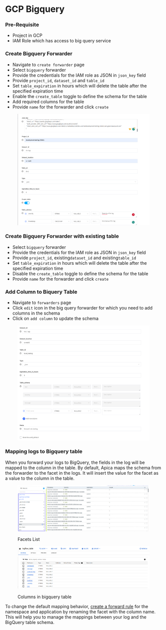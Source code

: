 # GCP Bigquery

### Pre-Requisite <a href="#pre-requisite" id="pre-requisite"></a>

* Project in GCP
* IAM Role which has access to big query service

### Create Bigquery Forwarder <a href="#create-bigquery-forwarder" id="create-bigquery-forwarder"></a>

* Navigate to `create forwarder` page
* Select `bigquery` forwarder
* Provide the credentials for the IAM role as JSON in `json_key` field
* Provide `project_id`, `dataset_id` and `table_id`
* Set `table_expiration` in hours which will delete the table after the specified expiration time
* Enable the `create_table` toggle to define the schema for the table
* Add required columns for the table
* Provide `name` for the forwarder and click `create`

<figure><img src="../../.gitbook/assets/image (508).png" alt=""><figcaption></figcaption></figure>

### Create Bigquery Forwarder with existing table <a href="#create-bigquery-forwarder-with-existing-table" id="create-bigquery-forwarder-with-existing-table"></a>

* Select `bigquery` forwarder
* Provide the credentials for the IAM role as JSON in `json_key` field
* Provide `project_id`, existing`dataset_id` and existing`table_id`
* Set `table_expiration` in hours which will delete the table after the specified expiration time
* Disable the `create_table` toggle to define the schema for the table
* Provide `name` for the forwarder and click `create`

### Add Column to Biquery Table <a href="#add-column-to-biquery-table" id="add-column-to-biquery-table"></a>

* Navigate to `forwarders` page
* Click `edit` icon in the big query forwarder for which you need to add columns in the schema
* Click on `add column` to update the schema

<figure><img src="../../.gitbook/assets/image (509).png" alt=""><figcaption></figcaption></figure>

### Mapping logs to Bigquery table <a href="#mapping-logs-to-bigquery-table" id="mapping-logs-to-bigquery-table"></a>

When you forward your logs to BigQuery, the fields in the log will be mapped to the column in the table. By default, Apica maps the schema from the forwarder to the facet in the logs. It will insert the value for the facet as a value to the column in the table.

<figure><img src="../../.gitbook/assets/image (510).png" alt=""><figcaption><p>Facets List</p></figcaption></figure>



<figure><img src="../../.gitbook/assets/image (511).png" alt=""><figcaption><p>Columns in bigquery table</p></figcaption></figure>

To change the default mapping behavior, [create a forward rule](https://docs.logiq.ai/data-management/forward) for the namespace and application by renaming the facet with the column name. This will help you to manage the mappings between your log and the BigQuery table schema.

